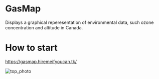 # GasMap
Displays a graphical reperesentation of environmental data, such ozone concentration and altitude in Canada.

# How to start

https://gasmap.hiremeifyoucan.tk/  
  

![top_photo](https://user-images.githubusercontent.com/26798028/68177231-afe78700-ff55-11e9-8f9b-18e69a2e0006.png)

